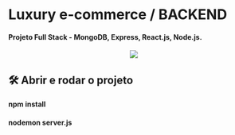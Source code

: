 # Luxury e-commerce / BACKEND
#### Projeto Full Stack - MongoDB, Express, React.js, Node.js.
<p align="center">
<img src="http://img.shields.io/static/v1?label=STATUS&message=EM%20DESENVOLVIMENTO&color=GREEN&style=for-the-badge"/>
</p>

## 🛠️ Abrir e rodar o projeto
#### npm install
#### nodemon server.js

